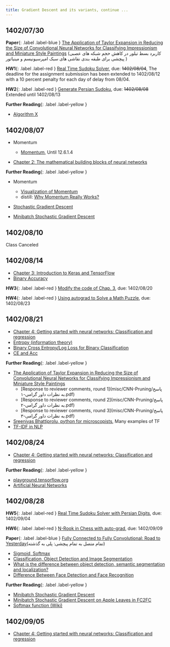 ```yaml
---
title: Gradient Descent and its variants, continue ...
---
```



## 1402/07/30

**Paper**{: .label .label-blue } [The Application of Taylor Expansion in Reducing the Size of Convolutional Neural Networks for Classifying Impressionism and Miniature Style Paintings](https://fumcs.github.io/publications/#TaylorExpansion_in_CNN_prunning99) (کاربرد بسط تیلور در کاهش حجم شبکه های عصبی پیچشی برای طبقه بندی نقاشی های سبک امپرسیونیسم و مینیاتور
)

**HW1**{: .label .label-red } [Real Time Sudoku Solver](https://vu.um.ac.ir/mod/assign/view.php?id=454184), due: ~~1402/08/04~~,
The deadline for the assignment submission has been extended to 1402/08/12 with a 10 percent penalty for each day of delay from 08/04. 

**HW2**{: .label .label-red } [Generate Persian Sudoku](https://vu.um.ac.ir/mod/assign/view.php?id=454185), due: ~~1402/08/08~~ Extended until 1402/08/13

**Further Reading**{: .label .label-yellow }
* [Algorithm X](https://mamintoosi.github.io/slides/topics/DLX/DLX.html)



## 1402/08/07

* Momentum 
    - [Momentum](https://www.d2l.ai/chapter_optimization/momentum.html), Until 12.6.1.4

* [Chapter 2: The mathematical building blocks of neural networks](https://colab.research.google.com/github/fchollet/deep-learning-with-python-notebooks/blob/master/chapter02_mathematical-building-blocks.ipynb)

**Further Reading**{: .label .label-yellow }
* Momentum 
    - [Visualization of Momentum](https://milania.de/blog/Introduction_to_neural_network_optimizers_%5Bpart_1%5D_%E2%80%93_momentum_optimization)
    - distill: [Why Momentum Really Works?](https://distill.pub/2017/momentum/)

* [Stochastic Gradient Descent](https://www.d2l.ai/chapter_optimization/sgd.html)
* [Minibatch Stochastic Gradient Descent](https://www.d2l.ai/chapter_optimization/minibatch-sgd.html)

## 1402/08/10

Class Canceled


## 1402/08/14

* [Chapter 3: Introduction to Keras and TensorFlow](https://colab.research.google.com/github/fchollet/deep-learning-with-python-notebooks/blob/master/chapter03_introduction-to-keras-and-tf.ipynb)
* [Binary Accuracy](https://www.tensorflow.org/api_docs/python/tf/keras/metrics/BinaryAccuracy)

**HW3**{: .label .label-red } [Modify the code of Chap. 3](https://vu.um.ac.ir/mod/assign/view.php?id=458660), due: 1402/08/20

**HW4**{: .label .label-red } [Using autograd to Solve a Math Puzzle](https://vu.um.ac.ir/mod/assign/view.php?id=458994), due: 1402/08/23

## 1402/08/21

* [Chapter 4: Getting started with neural networks: Classification and regression](https://colab.research.google.com/github/fchollet/deep-learning-with-python-notebooks/blob/master/chapter04_getting-started-with-neural-networks.ipynb)
* [Entropy (information theory)](https://fa.wikipedia.org/wiki/%D8%A2%D9%86%D8%AA%D8%B1%D9%88%D9%BE%DB%8C_%D8%A7%D8%B7%D9%84%D8%A7%D8%B9%D8%A7%D8%AA)
* [Binary Cross Entropy/Log Loss for Binary Classification](https://www.analyticsvidhya.com/blog/2021/03/binary-cross-entropy-log-loss-for-binary-classification/)
* [CE and Acc](misc/LossAccExample.png)

**Further Reading**{: .label .label-yellow }
* [The Application of Taylor Expansion in Reducing the Size of Convolutional Neural Networks for Classifying Impressionism and Miniature Style Paintings](https://math-sci.ui.ac.ir/article_25351.html)
    - [Response to reviewer comments, round 1](misc/CNN-Pruning/پاسخ به نظرات داور گرامی-۱.pdf)
    - [Response to reviewer comments, round 2](misc/CNN-Pruning/پاسخ به نظرات داور گرامی-۲.pdf)
    - [Response to reviewer comments, round 3](misc/CNN-Pruning/پاسخ به نظرات داور گرامی-۳.pdf)
* [Sreenivas Bhattiprolu, python for microscopists](https://github.com/bnsreenu/python_for_microscopists), Many examples of TF
* [TF-IDF in NLP](https://www.dropbox.com/s/47s8r64yt41186q/TFIDF.zip?dl=1)

## 1402/08/24

* [Chapter 4: Getting started with neural networks: Classification and regression](https://colab.research.google.com/github/fchollet/deep-learning-with-python-notebooks/blob/master/chapter04_getting-started-with-neural-networks.ipynb)

**Further Reading**{: .label .label-yellow }
* [playground.tensorflow.org](https://playground.tensorflow.org/)
* [Artificial Neural Networks](https://www.bpesquet.fr/mlhandbook/algorithms/artificial_neural_networks.html)

## 1402/08/28

**HW5**{: .label .label-red } [Real Time Sudoku Solver with Persian Digits](https://vu.um.ac.ir/mod/assign/view.php?id=461848), due: 1402/09/04

**HW6**{: .label .label-red } [N-Rook in Chess with auto-grad](https://vu.um.ac.ir/mod/assign/view.php?id=459379), due: 1402/09/09

**Paper**{: .label .label-blue } [Fully Connected to Fully Convolutional: Road to Yesterday](https://github.com/mamintoosi/FC2FC)(تمام متصل به تمام پیچشی: پلی به گذشته)

* [Sigmoid, Softmax](https://themaverickmeerkat.com/2019-10-23-Softmax/)
* [Classification, Object Detection and Image Segmentation](https://developer.qualcomm.com/software/qualcomm-neural-processing-sdk/learning-resources/image-segmentation-deeplab-neural-processing-sdk/classification-object-detection-segmentation)
* [What is the difference between object detection, semantic segmentation and localization?](https://cs.stackexchange.com/questions/51387/what-is-the-difference-between-object-detection-semantic-segmentation-and-local)
* [Difference Between Face Detection and Face Recognition](http://www.differencebetween.net/technology/difference-between-face-detection-and-face-recognition/)

**Further Reading**{: .label .label-yellow }

* [Minibatch Stochastic Gradient Descent](https://www.d2l.ai/chapter_optimization/minibatch-sgd.html)
* [Minibatch Stochastic Gradient Descent on Apple Leaves in FC2FC](https://colab.research.google.com/github/mamintoosi/FC2FC/blob/main/FC2FC_PlantDisease_batch.ipynb)
* [Softmax function (Wiki)](https://en.wikipedia.org/wiki/Softmax_function)

## 1402/09/05

* [Chapter 4: Getting started with neural networks: Classification and regression](https://colab.research.google.com/github/fchollet/deep-learning-with-python-notebooks/blob/master/chapter04_getting-started-with-neural-networks.ipynb)